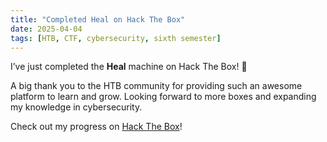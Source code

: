 ```yaml
---
title: "Completed Heal on Hack The Box"
date: 2025-04-04
tags: [HTB, CTF, cybersecurity, sixth semester]
---
```


I’ve just completed the **Heal** machine on Hack The Box! 🎉

A big thank you to the HTB community for providing such an awesome platform to learn and grow. Looking forward to more boxes and expanding my knowledge in cybersecurity. 

Check out my progress on [Hack The Box](https://www.hackthebox.com/achievement/machine/1242702/640)!


